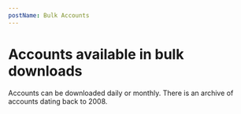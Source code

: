```yaml
---
postName: Bulk Accounts
---
```


# Accounts available in bulk downloads

Accounts can be downloaded daily or monthly. There is an archive of accounts dating back to 2008.
